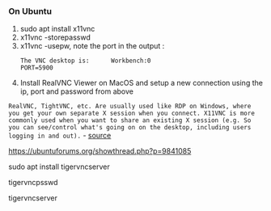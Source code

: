 ### On Ubuntu
1. sudo apt install x11vnc
1. x11vnc -storepasswd
1. x11vnc -usepw, note the port in the output : 
    ```
    The VNC desktop is:      Workbench:0
    PORT=5900
    ```
1. Install RealVNC Viewer on MacOS and setup a new connection using the ip, port and password from above

```RealVNC, TightVNC, etc. Are usually used like RDP on Windows, where you get your own separate X session when you connect. X11VNC is more commonly used when you want to share an existing X session (e.g. So you can see/control what's going on on the desktop, including users logging in and out).``` - [source](https://lasopastudios207.weebly.com/x11vnc-vs-tigervnc.html#:~:text=x11vnc%20does%20not%20create%20an,alternatives%20such%20as%20TightVNC%20Server)

https://ubuntuforums.org/showthread.php?p=9841085

sudo apt install tigervncserver

tigervncpsswd

tigervncserver
